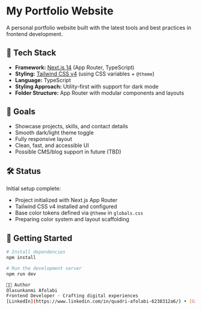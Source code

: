 # My Portfolio Website

A personal portfolio website built with the latest tools and best practices in frontend development.

## 🚀 Tech Stack

- **Framework:** [Next.js 14](https://nextjs.org/) (App Router, TypeScript)
- **Styling:** [Tailwind CSS v4](https://tailwindcss.com/docs/theme) (using CSS variables + `@theme`)
- **Language:** TypeScript
- **Styling Approach:** Utility-first with support for dark mode
- **Folder Structure:** App Router with modular components and layouts

## 🎯 Goals

- Showcase projects, skills, and contact details
- Smooth dark/light theme toggle
- Fully responsive layout
- Clean, fast, and accessible UI
- Possible CMS/blog support in future (TBD)

## 🛠️ Status

Initial setup complete:
- Project initialized with Next.js App Router
- Tailwind CSS v4 installed and configured
- Base color tokens defined via `@theme` in `globals.css`
- Preparing color system and layout scaffolding


## 📌 Getting Started

```bash
# Install dependencies
npm install

# Run the development server
npm run dev

🧑‍💻 Author
Olasunkanmi Afolabi
Frontend Developer · Crafting digital experiences
[LinkedIn](https://www.linkedin.com/in/quadri-afolabi-6238312a6/) • [GitHub](https://github.com/afolabi-ola)
